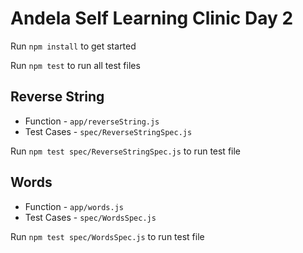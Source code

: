 # Andela Self Learning Clinic Day 2

Run `npm install` to get started

Run `npm test` to run all test files

## Reverse String
* Function - `app/reverseString.js`
* Test Cases - `spec/ReverseStringSpec.js`

Run `npm test spec/ReverseStringSpec.js` to run test file



## Words
* Function - `app/words.js`
* Test Cases - `spec/WordsSpec.js`

Run `npm test spec/WordsSpec.js` to run test file



